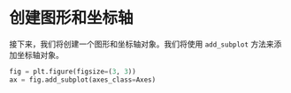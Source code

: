 # 创建图形和坐标轴

接下来，我们将创建一个图形和坐标轴对象。我们将使用 `add_subplot` 方法来添加坐标轴对象。

```python
fig = plt.figure(figsize=(3, 3))
ax = fig.add_subplot(axes_class=Axes)
```
